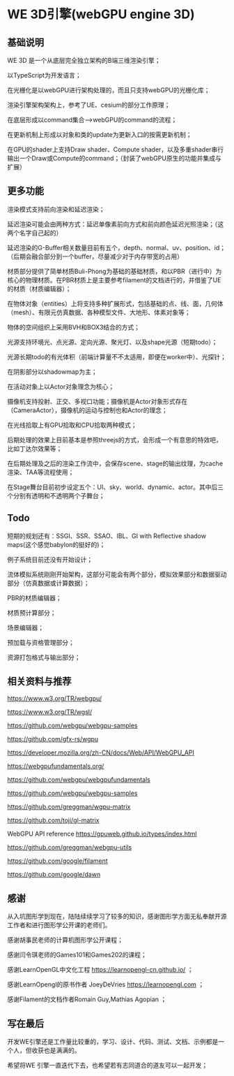 # WE 3D引擎(webGPU engine 3D)

## 基础说明

WE 3D 是一个从底层完全独立架构的B端三维渲染引擎；

以TypeScript为开发语言；

在光栅化是以webGPU进行架构处理的，而且只支持webGPU的光栅化库；

渲染引擎架构架构上，参考了UE、cesium的部分工作原理；

在底层形成以command集合-->webGPU的command的流程；

在更新机制上形成以对象和类的update为更新入口的按需更新机制；

在GPU的shader上支持Draw shader、Compute shader，以及多重shader串行输出一个Draw或Compute的command；（封装了webGPU原生的功能并集成与扩展）

## 更多功能

渲染模式支持前向渲染和延迟渲染；

延迟渲染可能会由两种方式：延迟单像素前向方式和前向颜色延迟光照渲染；（这两个名字自己起的）

延迟渲染的G-Buffer相关数量目前有五个，depth、normal、uv、position、id；（后期会融合部分到一个buffer，尽量减少对于内存带宽的占用）

材质部分提供了简单材质Buli-Phong为基础的基础材质，和以PBR（进行中）为核心的物理材质。在PBR材质上是主要参考filament的文档进行的，并借鉴了UE的材质（材质编辑器）；

在物体对象（entities）上将支持多种扩展形式，包括基础的点、线、面，几何体（mesh）、有限元仿真数据、各种模型文件、大地形、体素对象等；

物体的空间组织上采用BVH和BOX3结合的方式；

光源支持环境光、点光源、定向光源、聚光灯、以及shape光源（短期todo）；

光源长期todo的有光体积（前端计算量不不太适用，即便在worker中）、光探针；

在阴影部分以shadowmap为主；

在活动对象上以Actor对象理念为核心；

摄像机支持投射、正交、多视口功能；摄像机是Actor对象形式存在（CameraActor），摄像机的运动与控制也和Actor的理念；

在光线拾取上有GPU拾取和CPU拾取两种模式；

后期处理的效果上目前基本是参照threejs的方式，会形成一个有意思的特效吧，比如丁达尔效果等；

在后期处理及之后的渲染工作流中，会保存scene、stage的输出纹理，为cache渲染、TAA等流程使用；

在Stage舞台目前初步设定五个：UI、sky、world、dynamic、actor。其中后三个分别有透明和不透明两个子舞台；

## Todo

短期的规划还有：SSGI、SSR、SSAO、IBL、GI with Reflective shadow maps(这个感觉babylon的挺好的)；

例子系统目前还没有开始设计；

流体模拟系统刚刚开始架构，这部分可能会有两个部分，模拟效果部分和数据驱动部分（仿真数据或计算数据）；

PBR的材质编辑器；

材质预计算部分；

场景编辑器；

预加载与资格管理部分；

资源打包格式与输出部分；

## 相关资料与推荐

https://www.w3.org/TR/webgpu/

https://www.w3.org/TR/wgsl/

https://github.com/webgpu/webgpu-samples

https://github.com/gfx-rs/wgpu

https://developer.mozilla.org/zh-CN/docs/Web/API/WebGPU_API

https://webgpufundamentals.org/

https://github.com/webgpu/webgpufundamentals

https://github.com/webgpu/webgpu-samples

https://github.com/greggman/wgpu-matrix

https://github.com/toji/gl-matrix

WebGPU API reference https://gpuweb.github.io/types/index.html

https://github.com/greggman/webgpu-utils

https://github.com/google/filament

https://github.com/google/dawn

## 感谢

从入坑图形学到现在，陆陆续续学习了较多的知识，感谢图形学方面无私奉献开源工作者和进行图形学公开课的老师们。

感谢胡事民老师的计算机图形学公开课程；

感谢闫令琪老师的Games101和Games202的课程；

感谢LearnOpenGL中文化工程 https://learnopengl-cn.github.io/ ；

感谢LearnOpengl的原书作者 JoeyDeVries https://learnopengl.com ；

感谢Filament的文档作者Romain Guy,Mathias Agopian ；

## 写在最后

开发WE引擎还是工作量比较重的，学习、设计、代码、测试、文档、示例都是一个人，但收获也是满满的。

希望将WE 引擎一直迭代下去，也希望若有志同道合的道友可以一起开发；
